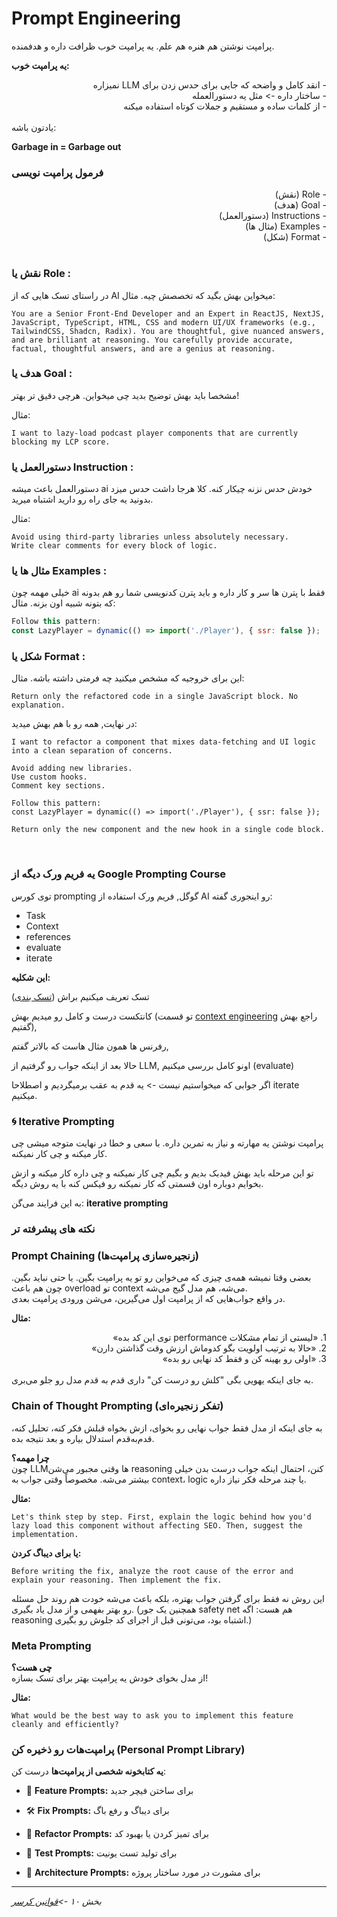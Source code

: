 # Prompt Engineering

پرامپت نوشتن هم هنره هم علم.
یه پرامپت خوب ظرافت داره و هدفمنده.

**یه پرامپت خوب:**
<div dir="rtl">
- انقد کامل و واضحه که جایی برای حدس زدن برای LLM نمیزاره
<br>
- ساختار داره -> مثل یه دستورالعمله
<br>
- از کلمات ساده و مستقیم و جملات کوتاه استفاده میکنه
</div>
<br>
یادتون باشه: 

**Garbage in = Garbage out**

### فرمول پرامپت نویسی
<div dir="rtl">
- Role (نقش)
<br>
- Goal (هدف)
<br>
- Instructions (دستورالعمل)
<br>
- Examples (مثال ها)
<br>
- Format (شکل)
</div>
<br>

### نقش یا Role :

در راستای تسک هایی که از AI میخواین بهش بگید که تخصصش چیه. مثال:

```
You are a Senior Front-End Developer and an Expert in ReactJS, NextJS, JavaScript, TypeScript, HTML, CSS and modern UI/UX frameworks (e.g., TailwindCSS, Shadcn, Radix). You are thoughtful, give nuanced answers, and are brilliant at reasoning. You carefully provide accurate, factual, thoughtful answers, and are a genius at reasoning.
```

### هدف یا Goal :

مشخصا باید بهش توضیح بدید چی میخواین. هرچی دقیق تر بهتر!

مثال:
```
I want to lazy-load podcast player components that are currently blocking my LCP score.
```


### دستورالعمل یا Instruction :

دستورالعمل باعث میشه ai خودش حدس نزنه چیکار کنه. کلا هرجا داشت حدس میزد بدونید یه جای راه رو دارید اشتباه میرید.

مثال:
```
Avoid using third-party libraries unless absolutely necessary.
Write clear comments for every block of logic.
```


### مثال ها یا Examples :

خیلی مهمه چون ai فقط با پترن ها سر و کار داره و باید پترن کدنویسی شما رو هم بدونه که بتونه شبیه اون بزنه.
مثال:
```js
Follow this pattern:
const LazyPlayer = dynamic(() => import('./Player'), { ssr: false });
```

### شکل یا Format :

این برای خروجیه که مشخص میکنید چه فرمتی داشته باشه.
مثال:
```
Return only the refactored code in a single JavaScript block. No explanation.
```


در نهایت, همه رو با هم بهش میدید:
```
I want to refactor a component that mixes data-fetching and UI logic into a clean separation of concerns.

Avoid adding new libraries.
Use custom hooks.
Comment key sections.

Follow this pattern:
const LazyPlayer = dynamic(() => import('./Player'), { ssr: false });

Return only the new component and the new hook in a single code block.
```
‍‍‍

### یه فریم ورک دیگه از Google Prompting Course

توی کورس prompting گوگل, فریم ورک استفاده از AI رو اینجوری گفته:
- Task
- Context
- references
- evaluate
- iterate


**این شکلیه:**

تسک تعریف میکنیم براش ([تسک بندی](05-breaking-down.md))

کانتکست درست و کامل رو میدیم بهش (تو قسمت [context engineering](08-context-engineering.md) راجع بهش گفتیم),

رفرنس ها همون مثال هاست که بالاتر گفتم,

حالا بعد از اینکه جواب رو گرفتیم از LLM, اونو کامل بررسی میکنیم (evaluate)

اگر جوابی که میخواستیم نیست -> یه قدم به عقب برمیگردیم و اصطلاحا iterate میکنیم.

### 🌀 Iterative Prompting

پرامپت نوشتن یه مهارته و نیاز به تمرین داره. 
با سعی و خطا در نهایت متوجه میشی چی کار میکنه و چی کار نمیکنه.

تو این مرحله باید بهش فیدبک بدیم و بگیم چی کار نمیکنه و چی داره کار میکنه و ازش بخوایم دوباره اون قسمتی که کار نمیکنه رو فیکس کنه با یه روش دیگه.

به این فرایند می‌گن: **iterative prompting**  

### نکته های پیشرفته تر

### Prompt Chaining (زنجیره‌سازی پرامپت‌ها)

بعضی وقتا نمیشه همه‌ی چیزی که می‌خواین رو تو یه پرامپت بگین. یا حتی نباید بگین. چون هم باعث overload تو context می‌شه، هم مدل گیج می‌شه.  
در واقع جواب‌هایی که از پرامپت اول می‌گیرین، می‌شن ورودی پرامپت بعدی.

**مثال:**
<div dir="rtl">
1. «لیستی از تمام مشکلات performance توی این کد بده»
<br>
2. «حالا به ترتیب اولویت بگو کدوماش ارزش وقت گذاشتن دارن»
<br> 
3. «اولی رو بهینه کن و فقط کد نهایی رو بده»
</div>
<br>
 به جای اینکه یهویی بگی "کلش رو درست کن" داری قدم به قدم مدل رو جلو می‌بری. 

### Chain of Thought Prompting (تفکر زنجیره‌ای)

به جای اینکه از مدل فقط جواب نهایی رو بخوای، ازش بخواه قبلش فکر کنه، تحلیل کنه، قدم‌به‌قدم استدلال بیاره و بعد نتیجه بده.

**چرا مهمه؟**  
چون LLMها وقتی مجبور می‌شن reasoning کنن، احتمال اینکه جواب درست بدن خیلی بیشتر می‌شه. مخصوصاً وقتی جواب به context، logic یا چند مرحله فکر نیاز داره.

**مثال:**
```
Let's think step by step. First, explain the logic behind how you'd lazy load this component without affecting SEO. Then, suggest the implementation.
```


**یا برای دیباگ کردن:**
```
Before writing the fix, analyze the root cause of the error and explain your reasoning. Then implement the fix.
```


این روش نه فقط برای گرفتن جواب بهتره، بلکه باعث می‌شه خودت هم روند حل مسئله رو بهتر بفهمی و از مدل یاد بگیری. (همچنین یک جور safety net هم هست: اگه reasoning اشتباه بود، می‌تونی قبل از اجرای کد جلوش رو بگیری.)

### Meta Prompting

**چی هست؟**  
از مدل بخوای خودش یه پرامپت بهتر برای تسک بسازه!

**مثال:**
```
What would be the best way to ask you to implement this feature cleanly and efficiently?
```


###  پرامپت‌هات رو ذخیره کن (Personal Prompt Library)

**یه کتابخونه شخصی از پرامپت‌ها** درست کن:

- 🧱 **Feature Prompts:** برای ساختن فیچر جدید
    
- 🛠 **Fix Prompts:** برای دیباگ و رفع باگ
    
- 🧹 **Refactor Prompts:** برای تمیز کردن یا بهبود کد
    
- 🧪 **Test Prompts:** برای تولید تست یونیت
    
- 🧠 **Architecture Prompts:** برای مشورت در مورد ساختار پروژه


---

*بخش ۱۰ ->[قوانین کرسر](10-cursor-rules.md)* 
